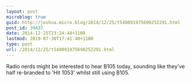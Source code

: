 ```yaml
---
layout: post
microblog: true
guid: http://joshua.micro.blog/2014/12/25/t548091975690252291.html
post_id: 39437
date: 2014-12-25T23:24:44+1100
lastmod: 2019-07-30T17:41:40+1100
type: post
url: /2014/12/25/t548091975690252291.html
---
```

Radio nerds might be interested to hear B105 today, sounding like they've half re-branded to 'Hit 1053' whilst still using B105.
